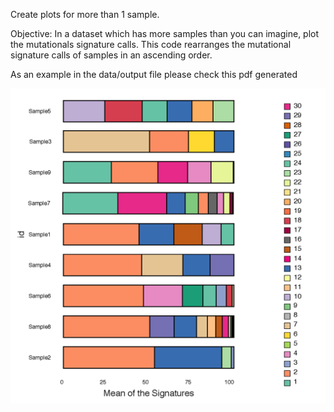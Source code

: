 Create plots for more than 1 sample.

Objective:
In a dataset which has more samples than you can imagine, plot the mutationals signature calls.
This code rearranges the mutational signature calls of samples in an ascending order. 

As an example in the data/output file please check this pdf generated 

<img src=data/output/test_mutational_signature.png>
